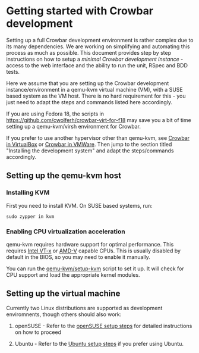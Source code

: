 # Getting started with Crowbar development

Setting up a full Crowbar development environment is rather complex due to its
many dependencies. We are working on simplifying and automating this process as
much as possible. This document provides step by step instructions on how to
setup a _minimal Crowbar development instance_ - access to the web interface
and the ability to run the unit, RSpec and BDD tests.

Here we assume that you are setting up the Crowbar development
instance/environment in a qemu-kvm virtual machine (VM), with a SUSE based
system as the VM host. There is no hard requirement for this - you just need to
adapt the steps and commands listed here accordingly.

If you are using Fedora 18, the scripts in
https://github.com/cwolferh/crowbar-virt-for-f18 may save you a bit of
time setting up a qemu-kvm/virsh environment for Crowbar.

If you prefer to use another hypervisor other than qemu-kvm, see [Crowbar in
VirtualBox](https://github.com/crowbar/crowbar/wiki/Running-Crowbar-in-VirtualBox-VMs)
or [Crowbar in VMWare](https://github.com/crowbar/crowbar/wiki/Running-Crowbar-in-VMWare-VMs).
Then jump to the section titled "Installing the development system" and adapt
the steps/commands accordingly.

## Setting up the qemu-kvm host

### Installing KVM

First you need to install KVM. On SUSE based systems, run:

    sudo zypper in kvm

### Enabling CPU virtualization acceleration

qemu-kvm requires hardware support for optimal performance. This requires
[Intel VT-x](http://en.wikipedia.org/wiki/X86_virtualization#Intel_virtualization_.28VT-x.29)
or [AMD-V](http://en.wikipedia.org/wiki/X86_virtualization#AMD_virtualization_.28AMD-V.29)
capable CPUs. This is usually disabled by default in the BIOS, so you may need
to enable it manually.

You can run the [qemu-kvm/setup-kvm](https://github.com/crowbar/crowbar/blob/master/dev-setup/qemu-kvm/setup-kvm)
script to set it up. It will check for CPU support and load the appropriate
kernel modules.

## Setting up the virtual machine

Currently two Linux distributions are supported as development enviromnents,
though others should also work:

1. openSUSE - Refer to the [openSUSE setup steps](https://github.com/crowbar/crowbar/blob/master/dev-setup/README-openSUSE.md) for
   detailed instructions on how to proceed

1. Ubuntu - Refer to the [Ubuntu setup steps](https://github.com/crowbar/crowbar/blob/master/dev-setup/README-Ubuntu.md) if you prefer
   using Ubuntu.
